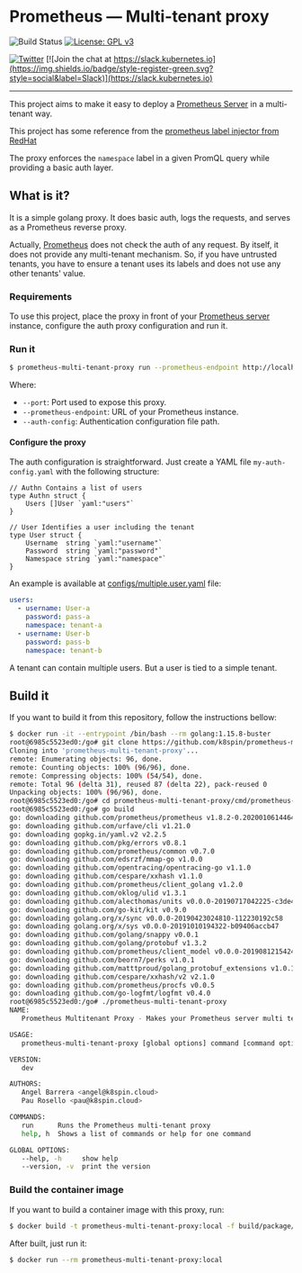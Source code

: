 # Prometheus — Multi-tenant proxy

![Build Status](https://action-badges.now.sh/k8spin/k8spin-operator)
[![License: GPL v3](https://img.shields.io/badge/License-GPLv3-blue.svg)](https://www.gnu.org/licenses/gpl-3.0)

[![Twitter](https://img.shields.io/twitter/url/https/twitter.com/k8spin.svg?style=social&label=Follow%20%40k8spin)](https://twitter.com/k8spin)
[![Join the chat at https://slack.kubernetes.io](https://img.shields.io/badge/style-register-green.svg?style=social&label=Slack)](https://slack.kubernetes.io)

------

This project aims to make it easy to deploy a [Prometheus Server](https://github.com/prometheus/prometheus)
in a multi-tenant way.

This project has some reference from the [prometheus label injector from RedHat](https://github.com/openshift/prom-label-proxy)

The proxy enforces the `namespace` label in a given PromQL query while providing a basic auth layer.

## What is it?

It is a simple golang proxy. It does basic auth, logs the requests, and serves as a Prometheus reverse proxy.

Actually, [Prometheus](https://github.com/prometheus/prometheus) does not check the auth of any request.
By itself, it does not provide any multi-tenant mechanism. So, if you have untrusted tenants,
you have to ensure a tenant uses its labels and does not use any other tenants' value.

### Requirements

To use this project, place the proxy in front of your [Prometheus server](https://github.com/prometheus/prometheus)
instance, configure the auth proxy configuration and run it.

### Run it

```bash
$ prometheus-multi-tenant-proxy run --prometheus-endpoint http://localhost:9090 --port 9091 --auth-config ./my-auth-config.yaml
```

Where:

- `--port`: Port used to expose this proxy.
- `--prometheus-endpoint`: URL of your Prometheus instance.
- `--auth-config`: Authentication configuration file path.

#### Configure the proxy

The auth configuration is straightforward. Just create a YAML file `my-auth-config.yaml` with the following structure:

```golang
// Authn Contains a list of users
type Authn struct {
	Users []User `yaml:"users"`
}

// User Identifies a user including the tenant
type User struct {
	Username  string `yaml:"username"`
	Password  string `yaml:"password"`
	Namespace string `yaml:"namespace"`
}
```

An example is available at [configs/multiple.user.yaml](configs/multiple.user.yaml) file:

```yaml
users:
  - username: User-a
    password: pass-a
    namespace: tenant-a
  - username: User-b
    password: pass-b
    namespace: tenant-b
```

A tenant can contain multiple users. But a user is tied to a simple tenant.

## Build it

If you want to build it from this repository, follow the instructions bellow:

```bash
$ docker run -it --entrypoint /bin/bash --rm golang:1.15.8-buster
root@6985c5523ed0:/go# git clone https://github.com/k8spin/prometheus-multi-tenant-proxy.git
Cloning into 'prometheus-multi-tenant-proxy'...
remote: Enumerating objects: 96, done.
remote: Counting objects: 100% (96/96), done.
remote: Compressing objects: 100% (54/54), done.
remote: Total 96 (delta 31), reused 87 (delta 22), pack-reused 0
Unpacking objects: 100% (96/96), done.
root@6985c5523ed0:/go# cd prometheus-multi-tenant-proxy/cmd/prometheus-multi-tenant-proxy/
root@6985c5523ed0:/go# go build
go: downloading github.com/prometheus/prometheus v1.8.2-0.20200106144642-d9613e5c466c
go: downloading github.com/urfave/cli v1.21.0
go: downloading gopkg.in/yaml.v2 v2.2.5
go: downloading github.com/pkg/errors v0.8.1
go: downloading github.com/prometheus/common v0.7.0
go: downloading github.com/edsrzf/mmap-go v1.0.0
go: downloading github.com/opentracing/opentracing-go v1.1.0
go: downloading github.com/cespare/xxhash v1.1.0
go: downloading github.com/prometheus/client_golang v1.2.0
go: downloading github.com/oklog/ulid v1.3.1
go: downloading github.com/alecthomas/units v0.0.0-20190717042225-c3de453c63f4
go: downloading github.com/go-kit/kit v0.9.0
go: downloading golang.org/x/sync v0.0.0-20190423024810-112230192c58
go: downloading golang.org/x/sys v0.0.0-20191010194322-b09406accb47
go: downloading github.com/golang/snappy v0.0.1
go: downloading github.com/golang/protobuf v1.3.2
go: downloading github.com/prometheus/client_model v0.0.0-20190812154241-14fe0d1b01d4
go: downloading github.com/beorn7/perks v1.0.1
go: downloading github.com/matttproud/golang_protobuf_extensions v1.0.1
go: downloading github.com/cespare/xxhash/v2 v2.1.0
go: downloading github.com/prometheus/procfs v0.0.5
go: downloading github.com/go-logfmt/logfmt v0.4.0
root@6985c5523ed0:/go# ./prometheus-multi-tenant-proxy
NAME:
   Prometheus Multitenant Proxy - Makes your Prometheus server multi tenant

USAGE:
   prometheus-multi-tenant-proxy [global options] command [command options] [arguments...]

VERSION:
   dev

AUTHORS:
   Angel Barrera <angel@k8spin.cloud>
   Pau Rosello <pau@k8spin.cloud>

COMMANDS:
   run      Runs the Prometheus multi-tenant proxy
   help, h  Shows a list of commands or help for one command

GLOBAL OPTIONS:
   --help, -h     show help
   --version, -v  print the version
```

### Build the container image

If you want to build a container image with this proxy, run:

```bash
$ docker build -t prometheus-multi-tenant-proxy:local -f build/package/Dockerfile .
```

After built, just run it:

```bash
$ docker run --rm prometheus-multi-tenant-proxy:local
```
